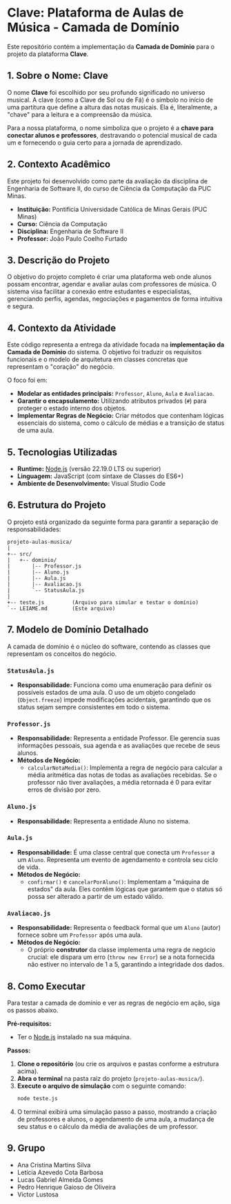 # Clave: Plataforma de Aulas de Música - Camada de Domínio

Este repositório contém a implementação da **Camada de Domínio** para o projeto da plataforma **Clave**.

## 1. Sobre o Nome: Clave

O nome **Clave** foi escolhido por seu profundo significado no universo musical. A clave (como a Clave de Sol ou de Fá) é o símbolo no início de uma partitura que define a altura das notas musicais. Ela é, literalmente, a "chave" para a leitura e a compreensão da música.

Para a nossa plataforma, o nome simboliza que o projeto é a **chave para conectar alunos e professores**, destravando o potencial musical de cada um e fornecendo o guia certo para a jornada de aprendizado.

## 2. Contexto Acadêmico

Este projeto foi desenvolvido como parte da avaliação da disciplina de Engenharia de Software II, do curso de Ciência da Computação da PUC Minas.

- **Instituição:** Pontifícia Universidade Católica de Minas Gerais (PUC Minas)
- **Curso:** Ciência da Computação
- **Disciplina:** Engenharia de Software II
- **Professor:** João Paulo Coelho Furtado

## 3. Descrição do Projeto

O objetivo do projeto completo é criar uma plataforma web onde alunos possam encontrar, agendar e avaliar aulas com professores de música. O sistema visa facilitar a conexão entre estudantes e especialistas, gerenciando perfis, agendas, negociações e pagamentos de forma intuitiva e segura.

## 4. Contexto da Atividade

Este código representa a entrega da atividade focada na **implementação da Camada de Domínio** do sistema. O objetivo foi traduzir os requisitos funcionais e o modelo de arquitetura em classes concretas que representam o "coração" do negócio.

O foco foi em:
- **Modelar as entidades principais:** `Professor`, `Aluno`, `Aula` e `Avaliacao`.
- **Garantir o encapsulamento:** Utilizando atributos privados (`#`) para proteger o estado interno dos objetos.
- **Implementar Regras de Negócio:** Criar métodos que contenham lógicas essenciais do sistema, como o cálculo de médias e a transição de status de uma aula.

## 5. Tecnologias Utilizadas

- **Runtime:** [Node.js](https://nodejs.org/) (versão 22.19.0 LTS ou superior)
- **Linguagem:** JavaScript (com sintaxe de Classes do ES6+)
- **Ambiente de Desenvolvimento:** Visual Studio Code

## 6. Estrutura do Projeto

O projeto está organizado da seguinte forma para garantir a separação de responsabilidades:

```
projeto-aulas-musica/
|
+-- src/
|   +-- dominio/
|       |-- Professor.js
|       |-- Aluno.js
|       |-- Aula.js
|       |-- Avaliacao.js
|       `-- StatusAula.js
|
+-- teste.js         (Arquivo para simular e testar o domínio)
`-- LEIAME.md        (Este arquivo)
```

## 7. Modelo de Domínio Detalhado

A camada de domínio é o núcleo do software, contendo as classes que representam os conceitos do negócio.

### `StatusAula.js`
- **Responsabilidade:** Funciona como uma enumeração para definir os possíveis estados de uma aula. O uso de um objeto congelado (`Object.freeze`) impede modificações acidentais, garantindo que os status sejam sempre consistentes em todo o sistema.

### `Professor.js`
- **Responsabilidade:** Representa a entidade Professor. Ele gerencia suas informações pessoais, sua agenda e as avaliações que recebe de seus alunos.
- **Métodos de Negócio:**
  - `calcularNotaMedia()`: Implementa a regra de negócio para calcular a média aritmética das notas de todas as avaliações recebidas. Se o professor não tiver avaliações, a média retornada é 0 para evitar erros de divisão por zero.

### `Aluno.js`
- **Responsabilidade:** Representa a entidade Aluno no sistema.

### `Aula.js`
- **Responsabilidade:** É uma classe central que conecta um `Professor` a um `Aluno`. Representa um evento de agendamento e controla seu ciclo de vida.
- **Métodos de Negócio:**
  - `confirmar()` e `cancelarPorAluno()`: Implementam a "máquina de estados" da aula. Eles contêm lógicas que garantem que o status só possa ser alterado a partir de um estado válido.

### `Avaliacao.js`
- **Responsabilidade:** Representa o feedback formal que um `Aluno` (autor) fornece sobre um `Professor` após uma aula.
- **Métodos de Negócio:**
  - O próprio **construtor** da classe implementa uma regra de negócio crucial: ele dispara um erro (`throw new Error`) se a nota fornecida não estiver no intervalo de 1 a 5, garantindo a integridade dos dados.

## 8. Como Executar

Para testar a camada de domínio e ver as regras de negócio em ação, siga os passos abaixo.

**Pré-requisitos:**
- Ter o [Node.js](https://nodejs.org/) instalado na sua máquina.

**Passos:**

1.  **Clone o repositório** (ou crie os arquivos e pastas conforme a estrutura acima).
2.  **Abra o terminal** na pasta raiz do projeto (`projeto-aulas-musica/`).
3.  **Execute o arquivo de simulação** com o seguinte comando:
    ```bash
    node teste.js
    ```
4.  O terminal exibirá uma simulação passo a passo, mostrando a criação de professores e alunos, o agendamento de uma aula, a mudança de seu status e o cálculo da média de avaliações de um professor.

## 9. Grupo

- Ana Cristina Martins Silva
- Letícia Azevedo Cota Barbosa
- Lucas Gabriel Almeida Gomes
- Pedro Henrique Gaioso de Oliveira
- Victor Lustosa
